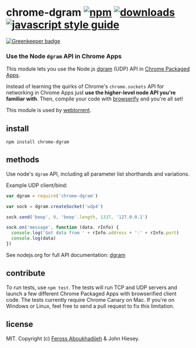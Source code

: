 # chrome-dgram [![npm][npm-image]][npm-url] [![downloads][downloads-image]][downloads-url] [![javascript style guide][standard-image]][standard-url]

[![Greenkeeper badge](https://badges.greenkeeper.io/feross/chrome-dgram.svg)](https://greenkeeper.io/)

[npm-image]: https://img.shields.io/npm/v/chrome-dgram.svg
[npm-url]: https://npmjs.org/package/chrome-dgram
[downloads-image]: https://img.shields.io/npm/dm/chrome-dgram.svg
[downloads-url]: https://npmjs.org/package/chrome-dgram
[standard-image]: https://img.shields.io/badge/code_style-standard-brightgreen.svg
[standard-url]: https://standardjs.com

### Use the Node `dgram` API in Chrome Apps

This module lets you use the Node.js [dgram](http://nodejs.org/api/dgram.html) (UDP) API in [Chrome Packaged Apps](http://developer.chrome.com/apps/about_apps.html).

Instead of learning the quirks of Chrome's `chrome.sockets` API for networking in Chrome Apps just **use the higher-level node API you're familiar with**. Then, compile your code with [browserify](https://github.com/substack/node-browserify) and you're all set!

This module is used by [webtorrent](https://github.com/feross/webtorrent).

## install

```
npm install chrome-dgram
```

## methods

Use node's `dgram` API, including all parameter list shorthands and variations.

Example UDP client/bind:

```js
var dgram = require('chrome-dgram')

var sock = dgram.createSocket('udp4')

sock.send('beep', 0, 'beep'.length, 1337, '127.0.0.1')

sock.on('message', function (data, rInfo) {
  console.log('Got data from ' + rInfo.address + ':' + rInfo.port)
  console.log(data)
})
```

See nodejs.org for full API documentation: [dgram](http://nodejs.org/api/dgram.html)

## contribute

To run tests, use `npm test`. The tests will run TCP and UDP servers and launch a few different Chrome Packaged Apps with browserified client code. The tests currently require Chrome Canary on Mac. If you're on Windows or Linux, feel free to send a pull request to fix this limitation.

## license

MIT. Copyright (c) [Feross Aboukhadijeh](http://feross.org) & John Hiesey.
